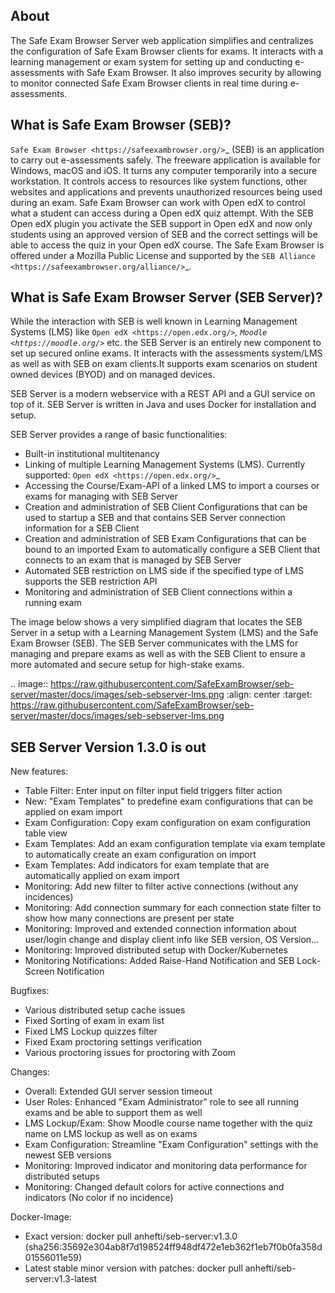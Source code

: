 
About
-----
The Safe Exam Browser Server web application simplifies and centralizes the configuration of Safe Exam Browser clients for exams. It interacts with a learning management or exam system for setting up and conducting e-assessments with Safe Exam Browser. It also improves security by allowing to monitor connected Safe Exam Browser clients in real time during e-assessments. 

What is Safe Exam Browser (SEB)?
--------------------------------

`Safe Exam Browser <https://safeexambrowser.org/>`_ (SEB) is an application to carry out e-assessments safely. The freeware application is available for Windows, macOS and iOS. It turns any computer temporarily into a secure workstation. It controls access to resources like system functions, other websites and applications and prevents unauthorized resources being used during an exam. Safe Exam Browser can work with Open edX to control what a student can access during a Open edX quiz attempt. With the SEB Open edX plugin you activate the SEB support in Open edX and now only students using an approved version of SEB and the correct settings will be able to access the quiz in your Open edX course. The Safe Exam Browser is offered under a Mozilla Public License and supported by the `SEB Alliance <https://safeexambrowser.org/alliance/>`_.


What is Safe Exam Browser Server (SEB Server)?
----------------------------------------------

While the interaction with SEB is well known in Learning Management Systems (LMS) like `Open edX <https://open.edx.org/>`_, 
`Moodle <https://moodle.org/>`_ etc. the SEB Server is an entirely new component to set up secured online exams. 
It interacts with the assessments system/LMS as well as with SEB on exam clients.It supports exam scenarios on student owned devices (BYOD) 
and on managed devices.

SEB Server is a modern webservice with a REST API and a GUI service on top of it. SEB Server is written in Java and uses Docker for installation and setup.

SEB Server provides a range of basic functionalities:

- Built-in institutional multitenancy 
- Linking of multiple Learning Management Systems (LMS). Currently supported: `Open edX <https://open.edx.org/>`_
- Accessing the Course/Exam-API of a linked LMS to import a courses or exams for managing with SEB Server
- Creation and administration of SEB Client Configurations that can be used to startup a SEB and that contains SEB Server connection information for a SEB Client
- Creation and administration of SEB Exam Configurations that can be bound to an imported Exam to automatically configure a SEB Client that connects to an exam that is managed by SEB Server
- Automated SEB restriction on LMS side if the specified type of LMS supports the SEB restriction API
- Monitoring and administration of SEB Client connections within a running exam

The image below shows a very simplified diagram that locates the SEB Server in a setup with a Learning Management System (LMS) and the 
Safe Exam Browser (SEB). The SEB Server communicates with the LMS for managing and prepare exams as well as with the SEB Client to ensure 
a more automated and secure setup for high-stake exams.

.. image:: https://raw.githubusercontent.com/SafeExamBrowser/seb-server/master/docs/images/seb-sebserver-lms.png
    :align: center
    :target: https://raw.githubusercontent.com/SafeExamBrowser/seb-server/master/docs/images/seb-sebserver-lms.png
    

SEB Server Version 1.3.0 is out
-------------------------------

New features:

- Table Filter: Enter input on filter input field triggers filter action
- New: "Exam Templates" to predefine exam configurations that can be applied on exam import
- Exam Configuration: Copy exam configuration on exam configuration table view
- Exam Templates: Add an exam configuration template via exam template to automatically create an exam configuration on import
- Exam Templates: Add indicators for exam template that are automatically applied on exam import
- Monitoring: Add new filter to filter active connections (without any incidences)
- Monitoring: Add connection summary for each connection state filter to show how many connections are present per state
- Monitoring: Improved and extended connection information about user/login change and display client info like SEB version, OS Version...
- Monitoring: Improved distributed setup with Docker/Kubernetes
- Monitoring Notifications: Added Raise-Hand Notification and SEB Lock-Screen Notification


Bugfixes:

- Various distributed setup cache issues
- Fixed Sorting of exam in exam list
- Fixed LMS Lockup quizzes filter
- Fixed Exam proctoring settings verification
- Various proctoring issues for proctoring with Zoom


Changes:

- Overall: Extended GUI server session timeout
- User Roles: Enhanced "Exam Administrator" role to see all running exams and be able to support them as well
- LMS Lockup/Exam: Show Moodle course name together with the quiz name on LMS lockup as well as on exams
- Exam Configuration: Streamline "Exam Configuration" settings with the newest SEB versions
- Monitoring: Improved indicator and monitoring data performance for distributed setups
- Monitoring: Changed default colors for active connections and indicators (No color if no incidence)

Docker-Image:

- Exact version: docker pull anhefti/seb-server:v1.3.0 (sha256:35692e304ab8f7d198524ff948df472e1eb362f1eb7f0b0fa358d01556011e59)
- Latest stable minor version with patches: docker pull anhefti/seb-server:v1.3-latest


